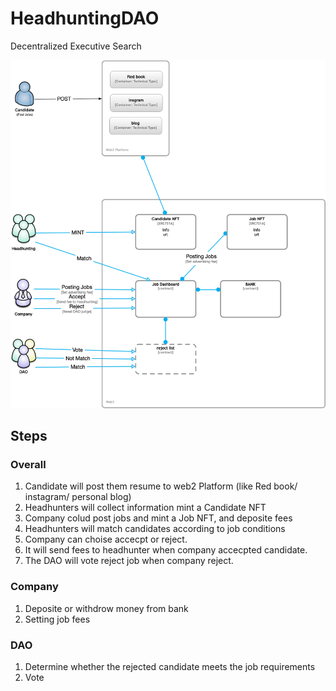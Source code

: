 # HeadhuntingDAO
Decentralized Executive Search

![architecture](picture/architecture.png)

## Steps

### Overall

1. Candidate will post them resume to web2 Platform (like Red book/ instagram/ personal blog)
2. Headhunters will collect information mint a Candidate NFT
3. Company colud post jobs and mint a Job NFT, and deposite fees
4. Headhunters will match candidates according to job conditions
5. Company can choise accecpt or reject.
6. It will send fees to headhunter when company accecpted candidate.
7. The DAO will vote reject job when company reject.

### Company

1. Deposite or withdrow money from bank
2. Setting job fees

### DAO

1. Determine whether the rejected candidate meets the job requirements
2. Vote


